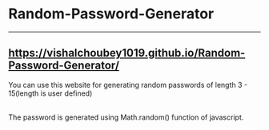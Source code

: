 # Random-Password-Generator
---
https://vishalchoubey1019.github.io/Random-Password-Generator/
---

<p>You can use this website for generating random passwords of length 3 - 15(length is user defined)</p>
<br>
The password is generated using Math.random() function of javascript.

